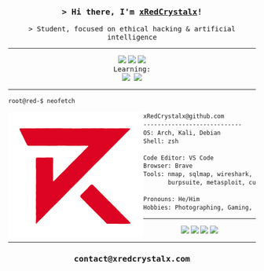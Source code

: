 <!-- Title -->
<h3 align="center">
    <samp>&gt; Hi there, I'm <b><a target="_blank" href="https://github.com/xRedCrystalx/">xRedCrystalx</a></b>!</samp>
</h3>

<!--  Me, Myself & I -->
<p align="center">
    <samp>&gt; Student, focused on ethical hacking & artificial intelligence</samp>
</p>
<hr>

<!-- Programming languages -->
<div align="center">
    <img src="https://img.shields.io/badge/Python-FFD43B?style=for-the-badge&logo=python&logoColor=blue"/>
    <img src="https://img.shields.io/badge/Lua-2C2D72?style=for-the-badge&logo=lua&logoColor=white"/>
    <img src="https://img.shields.io/badge/Go-00ADD8?style=for-the-badge&logo=go&logoColor=white"/>
    <br><samp>Learning:<samp><br>
    <img src="https://img.shields.io/badge/C%23-239120?style=for-the-badge&logo=csharp&logoColor=white"/>
    <img src="https://img.shields.io/badge/Rust-black?style=for-the-badge&logo=rust&logoColor=#E57324"/>
</div>
<hr>

<!-- System -->
```zsh
root@red-$ neofetch
```
<img src="assets/logo.png" width="275" align="left"/>

```bash
xRedCrystalx@github.com
----------------------------
OS: Arch, Kali, Debian
Shell: zsh

Code Editor: VS Code
Browser: Brave
Tools: nmap, sqlmap, wireshark, hashcat
       burpsuite, metasploit, custom...

Pronouns: He/Him
Hobbies: Photographing, Gaming, Ethical Hacking
```
<hr>

<!-- Socials -->
<div align="center">
    <a href="https://github.com/xRedCrystalx"><img src="https://img.shields.io/badge/GitHub-100000?style=for-the-badge&logo=github&logoColor=white"></a>
    <a href="https://x.com/xRedCrystal"><img src="https://img.shields.io/badge/X-000000?style=for-the-badge&logo=x&logoColor=white"></a>
    <a href="https://discord.com/users/333588605748510721"><img src="https://img.shields.io/badge/Discord-5865F2?style=for-the-badge&logo=discord&logoColor=white"></a>
    <a href="https://www.youtube.com/channel/UCYQ7OuJL8ceDbKqBG_PWdgQ"><img src="https://img.shields.io/badge/YouTube-FF0000?style=for-the-badge&logo=youtube&logoColor=white"></a>
</div>
<hr>

<!-- Contact -->
<h3 align="center">
    <samp>contact@xredcrystalx.com</samp>
</h3>
